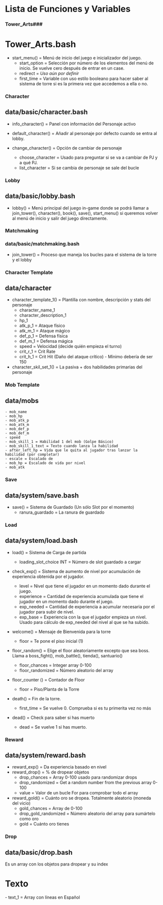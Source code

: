 
<h1> Lista de Funciones y Variables </h1>

### Tower_Arts###
# Tower_Arts.bash
- start_menu() = Menú de inicio del juego e inicializador del juego.
    - start_option = Selección por número de los elementos del menú de inicio. Se vuelve cero después de entrar en un case.
    - redirect = *Uso aún por definir*
    - first_time = Variable con uso estilo booleano para hacer saber al sistema de torre si es la primera vez que accedemos a ella o no.


### Character ###
## data/basic/character.bash
- info_character() = Panel con información del Personaje activo

- default_character() = Añadir al personaje por defecto cuando se entra al lobby.

- change_character() = Opción de cambiar de personaje
    - choose_character = Usado para preguntar si se va a cambiar de PJ y a qué PJ.
    - list_character = Si se cambia de personaje se sale del bucle


### Lobby ###
## data/basic/lobby.bash
- lobby() = Menú principal del juego in-game donde se podrá llamar a join_tower(), character(), book(), save(), start_menu() si queremos volver al menú de inicio y salir del juego directamente.


### Matchmaking ###
### data/basic/matchmaking.bash
- join_tower() = Proceso que maneja los bucles para el sistema de la torre y el lobby


### Character Template ###
## data/character
- character_template_1() = Plantilla con nombre, descripción y stats del personaje
    - character_name_1
    - character_description_1
    - hp_1
    - atk_p_1 = Ataque físico
    - atk_m_1 = Ataque mágico
    - def_p_1 = Defensa física
    - def_m_1 = Defensa mágica
    - speed = Velocidad (decide quién empieza el turno)
    - crit_r_1 = Crit Rate
    - crit_h_1 = Crit Hit (Daño del ataque crítico) - Mínimo debería de ser 150
- character_skil_set_1() = La pasiva + dos habilidades primarias del personaje


### Mob Template ###
## data/mobs
    - mob_name
    - mob_hp
    - mob_atk_p
    - mob_atk_m
    - mob_def_p
    - mob_def_m
    - speed
    - mob_skill_1 = Habilidad 1 del mob (Golpe Básico)
    - mob_skill_1_text = Texto cuando lanza la habilidad
    - after_left_hp = Vida que le quita al jugador tras lanzar la habilidad (por completar)
    - escale = Escalado de
    - mob_hp = Escalado de vida por nivel
    - mob_atk

### Save ###
## data/system/save.bash
- save() = Sistema de Guardado (Un sólo Slot por el momento)
    - ranura_guardado = La ranura de guardado


### Load ###
## data/system/load.bash
- load() = Sistema de Carga de partida
    - loading_slot_choice INT = Número de slot guardado a cargar


- check_exp() = Sistema de aumento de nivel por acumulación de experiencia obtenida por el jugador.
    - level = Nivel que tiene el jugador en un momento dado durante el juego.
    - experience = Cantidad de experiencia acumulada que tiene el jugador en un momento dado durante el juego.
    - exp_needed = Cantidad de experiencia a acumular necesaria por el jugador para subir de nivel.
    - exp_base = Experiencia con la que el jugador empieza un nivel. Usado para cálculo de exp_needed del nivel al que se ha subido.



- welcome() = Mensaje de Bienvenida para la torre
    - floor = Te pone el piso inicial (1)

- floor_random() = Elige el floor aleatoriamente excepto que sea boss. Llama a boss_fight(), mob_battle(), tienda(), santuario()
    - floor_chances = Integer array 0-100
    - floor_randomized = Número aleatorio del array

- floor_counter () = Contador de Floor
    - floor = Piso/Planta de la Torre

- death() = Fin de la torre.
    - first_time = Se vuelve 0. Comprueba si es tu primerita vez no más

- dead() = Check para saber si has muerto
    - dead = Se vuelve 1 si has muerto.


### Reward ###
## data/system/reward.bash
- reward_exp() = Da experiencia basado en nivel
- reward_drop() = % de dropear objetos
    - drop_chances = Array 0-100 usado para randomizar drops
    - drop_randomized = Get a random number from the previous array 0-100
    - value = Valor de un bucle For para comprobar todo el array
- reward_gold() = Cuánto oro se dropea. Totalmente aleatorio (moneda del vicio)
    - gold_chances = Array de 0-100
    - drop_gold_randomized = Número aleatorio del array para sumártelo como oro
    - gold = Cuánto oro tienes


### Drop ###
## data/basic/drop.bash
Es un array con los objetos para dropear y su index


<h1> Texto </h1>
- text_1 = Array con líneas en Español
